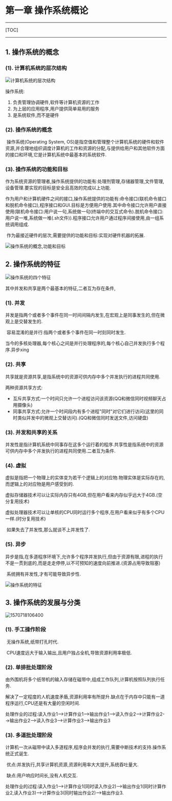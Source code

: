 # 第一章 操作系统概论

------

[TOC]

------

## 1. 操作系统的概念

### (1). 计算机系统的层次结构

![计算机系统的层次结构](/home/benjamin/.config/Typora/typora-user-images/1570712999176.png)

操作系统:

1.  负责管理协调硬件,软件等计算机资源的工作
1.  为上层的应用程序,用户提供简单易用的服务
1.  是系统软件,而不是硬件

### (2). 操作系统的概念

​		操作系统(Operating System, OS)是指空值和管理整个计算机系统的硬件和软件资源,并合理地组织调度计算机的工作和资源的分配,与提供给用户和其他软件方面的接口和环境,它是计算机系统中最基本的系统软件.

### (3). 操作系统的功能和目标

​		作为系统资源的管理者,操作系统提供的功能有:处理剂管理,存储器管理,文件管理,设备管理.要实现的目标是安全且高效的完成以上功能.

​		作为用户和计算机硬件之间的接口,操作系统提供的功能有:命令接口(联机命令接口和脱机命令接口),程序接口和GUI.目标是方便用户使用.其中命令接口允许用户直接使用(联机命令接口:用户说一句,系统做一句(终端中的交互式命令).脱机命令接口:用户说一堆,系统做一堆(.sh文件)).程序接口允许用户通过程序间接使用,由一组系统调用组成.

​		作为最接近硬件的层次,需要提供的功能和目标:实现对硬件机器的拓展.

![操作系统的概念,功能和目标](/home/benjamin/.config/Typora/typora-user-images/1570714392365.png)

## 2. 操作系统的特征

![操作系统的四个特征](/home/benjamin/.config/Typora/typora-user-images/1570714766622.png)

其中并发和共享是两个最基本的特征,二者互为存在条件,

### (1). 并发

​		并发是指两个或者多个事件在同一时间间隔内发生,在宏观上是同事发生的,但在微观上是交替发生的.

​		容易混淆的是并行:指两个或者多个事件在同一时刻同时发生.

​		当今的多核处理器,每个核心之间是并行处理程序的,每个核心自己并发执行多个程序.异步xing

### (2). 共享

​		共享就是资源共享,是指系统中的资源可供内存中多个并发执行的进程共同使用.

两种资源共享方式:

-   互斥共享方式:一个时间只允许一个进程访问该资源(QQ和微信同时视频聊天占用摄像头)
-   同事共享方式:允许一个时间段内有多个进程"同时"对它们进行访问(这里的同时类似并发中的微观上交替访问).(QQ和微信同时发送文件,访问硬盘)

### (3). 并发和共享的关系

​		并发性是指计算机系统中同事存在这多个运行着的程序.共享性是指系统中的资源可供内存中多个并发执行的进程共同使用.二者互为条件.

### (4). 虚拟

​		虚拟是指把一个物理上的实体变为若干个逻辑上的对应物.物理实体是实际存在的,而逻辑上的对应物是用户感受到的.

​		虚拟存储器技术可以让实际内存只有4GB,但在用户看来内存似乎远大于4GB.(空分复用技术)

​		虚拟处理器技术可以让单核的CPU同时运行多个程序,在用户看来似乎有多个CPU一样.(时分复用技术)

​		如果失去了并发性,那么就谈不上并发性了.

### (5). 异步

​		异步是指,在多道程序环境下,允许多个程序并发执行,但由于资源有限,进程的执行不是一贯到底的,而是走走停停,以不可预知的速度向前推进.(资源占用导致阻塞)

​		系统拥有并发性,才有可能导致异步性.

![操作系统的特征](/home/benjamin/.config/Typora/typora-user-images/1570718013159.png)

## 3. 操作系统的发展与分类

![1570718106400](/home/benjamin/.config/Typora/typora-user-images/1570718106400.png)

### (1). 手工操作阶段

​		无操作系统,纸带打孔时代.

​		CPU速度远大于输入输出,且用户独占全机,导致资源利用率极低.

### (2). 单排批处理阶段

​		由外围机将多个纸带机的输入存储在磁带中,组成工作队列,计算机按照队列执行任务.

​		解决了一定程度的人机速度矛盾,资源利用率有所提升.缺点在于内存中只能有一道程序运行,CPU还是有大量的空闲时间.

​		处理作业的过程:读入作业1-->计算作业1-->输出作业1-->读入作业2-->计算作业2-->输出作业2-->读入作业3-->计算作业3-->输出作业3

### (3). 多道批处理阶段

​		计算机一次从磁带中读入多道程序,程序会并发的执行,需要中断技术的支持.操作系统正式诞生.

​		优点:并发执行,共享计算机资源,资源利用率大大提升,系统吞吐量大.

​		缺点:用户响应时间长,没有人机交互.

​		处理作业的过程:读入作业1-->计算作业1(同时读入作业2)-->输出作业1(同时计算作业2,读入作业3)-->计算作业3(同时输出作业2)-->输出作业3.